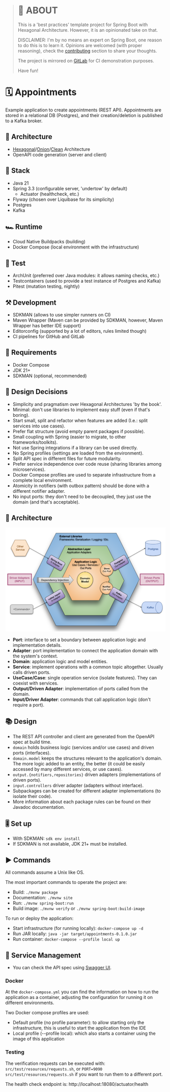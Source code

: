 
> # 🎯 ABOUT
> This is a 'best practices' template project for Spring Boot with Hexagonal Architecture. However,
> it is an opinionated take on that.
>
> DISCLAIMER: I'm by no means an expert on Spring Boot, one reason to do this is to learn it.
> Opinions are welcomed (with proper reasoning), check the [contributing] section to share your
> thoughts.
>
> The project is mirrored on [GitLab](https://gitlab.com/jaguililla/hexagonal_spring) for CI
> demonstration purposes.
>
> Have fun!

[contributing]: https://github.com/jaguililla/hexagonal_spring/contribute

# 🗓️ Appointments
Example application to create appointments (REST API). Appointments are stored in a relational DB
(Postgres), and their creation/deletion is published to a Kafka broker.

## 📘 Architecture
* [Hexagonal]/[Onion]/[Clean] Architecture
* OpenAPI code generation (server and client)

[Hexagonal]: https://alistair.cockburn.us/hexagonal-architecture
[Onion]: https://jeffreypalermo.com/2008/07/the-onion-architecture-part-1
[Clean]: https://blog.cleancoder.com/uncle-bob/2012/08/13/the-clean-architecture.html

## 🧰 Stack
* Java 21
* Spring 3.3 (configurable server, 'undertow' by default)
  * Actuator (healthcheck, etc.)
* Flyway (chosen over Liquibase for its simplicity)
* Postgres
* Kafka

## 🏎️ Runtime
* Cloud Native Buildpacks (building)
* Docker Compose (local environment with the infrastructure)

## 🧪 Test
* ArchUnit (preferred over Java modules: it allows naming checks, etc.)
* Testcontainers (used to provide a test instance of Postgres and Kafka)
* Pitest (mutation testing, nightly)

## ⚒️ Development
* SDKMAN (allows to use simpler runners on CI)
* Maven Wrapper (Maven can be provided by SDKMAN, however, Maven Wrapper has better IDE support)
* Editorconfig (supported by a lot of editors, rules limited though)
* CI pipelines for GitHub and GitLab

## 📑 Requirements
* Docker Compose
* JDK 21+
* SDKMAN (optional, recommended)

## 🤔 Design Decisions
* Simplicity and pragmatism over Hexagonal Architectures 'by the book'.
* Minimal: don't use libraries to implement easy stuff (even if that's boring).
* Start small, split and refactor when features are added (I.e.: split services into use cases).
* Prefer flat structure (avoid empty parent packages if possible).
* Small coupling with Spring (easier to migrate, to other frameworks/toolkits).
* Not use Spring integrations if a library can be used directly.
* No Spring profiles (settings are loaded from the environment).
* Split API spec in different files for future modularity.
* Prefer service independence over code reuse (sharing libraries among microservices).
* Docker Compose profiles are used to separate infrastructure from a complete local environment.
* Atomicity in notifiers (with outbox pattern) should be done with a different notifier adapter.
* No input ports: they don't need to be decoupled, they just use the domain (and that's acceptable).

## 📖 Architecture
![Architecture Diagram](https://raw.githubusercontent.com/jaguililla/hexagonal_spring/main/doc/architecture.svg)
* **Port**: interface to set a boundary between application logic and implementation details.
* **Adapter**: port implementation to connect the application domain with the system's context.
* **Domain**: application logic and model entities.
* **Service**: implement operations with a common topic altogether. Usually calls driven ports.
* **UseCase/Case**: single operation service (isolate features). They can coexist with services.
* **Output/Driven Adapter**: implementation of ports called from the domain.
* **Input/Driver Adapter**: commands that call application logic (don't require a port).

## 📚 Design
* The REST API controller and client are generated from the OpenAPI spec at build time.
* `domain` holds business logic (services and/or use cases) and driven ports (interfaces).
* `domain.model` keeps the structures relevant to the application's domain. The more logic added to
  an entity, the better (it could be easily accessed by many different services, or use cases).
* `output.{notifiers,repositories}` driven adapters (implementations of driven ports).
* `input.controllers` driver adapter (adapters without interface).
* Subpackages can be created for different adapter implementations (to isolate their code).
* More information about each package rules can be found on their Javadoc documentation.

## 🎚️ Set up
* With SDKMAN: `sdk env install`
* If SDKMAN is not available, JDK 21+ must be installed.

## ▶️ Commands
All commands assume a Unix like OS.

The most important commands to operate the project are:

* Build: `./mvnw package`
* Documentation: `./mvnw site`
* Run: `./mvnw spring-boot:run`
* Build image: `./mvnw verify` or `./mvnw spring-boot:build-image`

To run or deploy the application:

* Start infrastructure (for running locally): `docker-compose up -d`
* Run JAR locally: `java -jar target/appointments-0.1.0.jar`
* Run container: `docker-compose --profile local up`

## 🤖 Service Management
* You can check the API spec using [Swagger UI](http://localhost:8080/swagger-ui/index.html).

### Docker
At the `docker-compose.yml` you can find the information on how to run the application as a
container, adjusting the configuration for running it on different environments.

Two Docker compose profiles are used:
- Default profile (no profile parameter): to allow starting only the infrastructure, this is useful
  to start the application from the IDE
- Local profile (--profile local): which also starts a container using the image of this application

### Testing
The verification requests can be executed with: `src/test/resources/requests.sh`, or
`PORT=9090 src/test/resources/requests.sh` if you want to run them to a different port.

The health check endpoint is: http://localhost:18080/actuator/health
